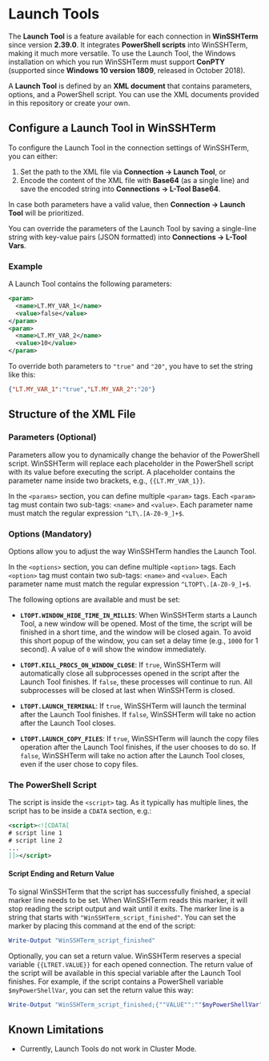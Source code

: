 # Launch Tools

The **Launch Tool** is a feature available for each connection in **WinSSHTerm** since version **2.39.0**. It integrates **PowerShell scripts** into WinSSHTerm, making it much more versatile. To use the Launch Tool, the Windows installation on which you run WinSSHTerm must support **ConPTY** (supported since **Windows 10 version 1809**, released in October 2018).

A **Launch Tool** is defined by an **XML document** that contains parameters, options, and a PowerShell script. You can use the XML documents provided in this repository or create your own.

## Configure a Launch Tool in WinSSHTerm

To configure the Launch Tool in the connection settings of WinSSHTerm, you can either:

1. Set the path to the XML file via **Connection → Launch Tool**, or
2. Encode the content of the XML file with **Base64** (as a single line) and save the encoded string into **Connections → L-Tool Base64**.

In case both parameters have a valid value, then **Connection → Launch Tool** will be prioritized.

You can override the parameters of the Launch Tool by saving a single-line string with key-value pairs (JSON formatted) into **Connections → L-Tool Vars**.

### Example

A Launch Tool contains the following parameters:

```xml
<param>
  <name>LT.MY_VAR_1</name>
  <value>false</value>
</param>
<param>
  <name>LT.MY_VAR_2</name>
  <value>10</value>
</param>
```

To override both parameters to `"true"` and `"20"`, you have to set the string like this:

```json
{"LT.MY_VAR_1":"true","LT.MY_VAR_2":"20"}
```

## Structure of the XML File

### Parameters (Optional)

Parameters allow you to dynamically change the behavior of the PowerShell script. WinSSHTerm will replace each placeholder in the PowerShell script with its value before executing the script. A placeholder contains the parameter name inside two brackets, e.g., `{{LT.MY_VAR_1}}`.

In the `<params>` section, you can define multiple `<param>` tags. Each `<param>` tag must contain two sub-tags: `<name>` and `<value>`. Each parameter name must match the regular expression `^LT\.[A-Z0-9_]+$`.

### Options (Mandatory)

Options allow you to adjust the way WinSSHTerm handles the Launch Tool.

In the `<options>` section, you can define multiple `<option>` tags. Each `<option>` tag must contain two sub-tags: `<name>` and `<value>`. Each parameter name must match the regular expression `^LTOPT\.[A-Z0-9_]+$`.

The following options are available and must be set:

- **`LTOPT.WINDOW_HIDE_TIME_IN_MILLIS`**: When WinSSHTerm starts a Launch Tool, a new window will be opened. Most of the time, the script will be finished in a short time, and the window will be closed again. To avoid this short popup of the window, you can set a delay time (e.g., `1000` for 1 second). A value of `0` will show the window immediately.
  
- **`LTOPT.KILL_PROCS_ON_WINDOW_CLOSE`**: If `true`, WinSSHTerm will automatically close all subprocesses opened in the script after the Launch Tool finishes. If `false`, these processes will continue to run. All subprocesses will be closed at last when WinSSHTerm is closed.

- **`LTOPT.LAUNCH_TERMINAL`**: If `true`, WinSSHTerm will launch the terminal after the Launch Tool finishes. If `false`, WinSSHTerm will take no action after the Launch Tool closes.

- **`LTOPT.LAUNCH_COPY_FILES`**: If `true`, WinSSHTerm will launch the copy files operation after the Launch Tool finishes, if the user chooses to do so. If `false`, WinSSHTerm will take no action after the Launch Tool closes, even if the user chose to copy files.

### The PowerShell Script

The script is inside the `<script>` tag. As it typically has multiple lines, the script has to be inside a `CDATA` section, e.g.:

```xml
<script><![CDATA[
# script line 1
# script line 2
...
]]></script>
```

#### Script Ending and Return Value

To signal WinSSHTerm that the script has successfully finished, a special marker line needs to be set. When WinSSHTerm reads this marker, it will stop reading the script output and wait until it exits. The marker line is a string that starts with `"WinSSHTerm_script_finished"`. You can set the marker by placing this command at the end of the script:

```powershell
Write-Output "WinSSHTerm_script_finished"
```

Optionally, you can set a return value. WinSSHTerm reserves a special variable `{{LTRET.VALUE}}` for each opened connection. The return value of the script will be available in this special variable after the Launch Tool finishes. For example, if the script contains a PowerShell variable `$myPowerShellVar`, you can set the return value this way:

```powershell
Write-Output "WinSSHTerm_script_finished;{""VALUE"":""$myPowerShellVar""}"
```

## Known Limitations

- Currently, Launch Tools do not work in Cluster Mode.
